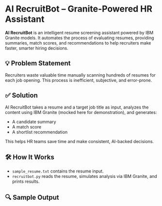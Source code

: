 # AI RecruitBot – Granite-Powered HR Assistant

**AI RecruitBot** is an intelligent resume screening assistant powered by IBM Granite models. It automates the process of evaluating resumes, providing summaries, match scores, and recommendations to help recruiters make faster, smarter hiring decisions.

## 💡 Problem Statement
Recruiters waste valuable time manually scanning hundreds of resumes for each job opening. This process is inefficient, subjective, and error-prone.

## ✅ Solution
AI RecruitBot takes a resume and a target job title as input, analyzes the content using IBM Granite (mocked here for demonstration), and generates:
- A candidate summary
- A match score
- A shortlist recommendation

This helps HR teams save time and make consistent, AI-backed decisions.

## 🛠️ How It Works
- `sample_resume.txt` contains the resume input.
- `recruitbot.py` reads the resume, simulates analysis via IBM Granite, and prints results.

## 🔍 Sample Output
